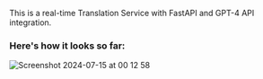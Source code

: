 
This is a real-time Translation Service with FastAPI and GPT-4 API integration.
### Here's how it looks so far:
![Screenshot 2024-07-15 at 00 12 58](https://github.com/user-attachments/assets/361bbb2d-410b-426c-80e1-c70213346572)

